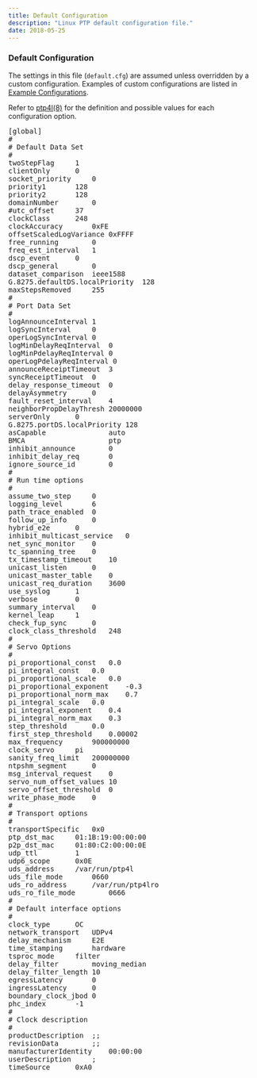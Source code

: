 ```yaml
---
title: Default Configuration
description: "Linux PTP default configuration file."
date: 2018-05-25
---
```


### Default Configuration

The settings in this file (`default.cfg`) are assumed unless overridden by a custom configuration. Examples of custom configurations are listed in [Example Configurations](/documentation/configs/).

Refer to [ptp4l(8)](/documentation/ptp4l/) for the definition and possible values for each configuration option.

<pre>
[global]
#
# Default Data Set
#
twoStepFlag		1
clientOnly		0
socket_priority		0
priority1		128
priority2		128
domainNumber		0
#utc_offset		37
clockClass		248
clockAccuracy		0xFE
offsetScaledLogVariance	0xFFFF
free_running		0
freq_est_interval	1
dscp_event		0
dscp_general		0
dataset_comparison	ieee1588
G.8275.defaultDS.localPriority	128
maxStepsRemoved		255
#
# Port Data Set
#
logAnnounceInterval	1
logSyncInterval		0
operLogSyncInterval	0
logMinDelayReqInterval	0
logMinPdelayReqInterval	0
operLogPdelayReqInterval 0
announceReceiptTimeout	3
syncReceiptTimeout	0
delay_response_timeout	0
delayAsymmetry		0
fault_reset_interval	4
neighborPropDelayThresh	20000000
serverOnly		0
G.8275.portDS.localPriority	128
asCapable               auto
BMCA                    ptp
inhibit_announce        0
inhibit_delay_req       0
ignore_source_id        0
#
# Run time options
#
assume_two_step		0
logging_level		6
path_trace_enabled	0
follow_up_info		0
hybrid_e2e		0
inhibit_multicast_service	0
net_sync_monitor	0
tc_spanning_tree	0
tx_timestamp_timeout	10
unicast_listen		0
unicast_master_table	0
unicast_req_duration	3600
use_syslog		1
verbose			0
summary_interval	0
kernel_leap		1
check_fup_sync		0
clock_class_threshold	248
#
# Servo Options
#
pi_proportional_const	0.0
pi_integral_const	0.0
pi_proportional_scale	0.0
pi_proportional_exponent	-0.3
pi_proportional_norm_max	0.7
pi_integral_scale	0.0
pi_integral_exponent	0.4
pi_integral_norm_max	0.3
step_threshold		0.0
first_step_threshold	0.00002
max_frequency		900000000
clock_servo		pi
sanity_freq_limit	200000000
ntpshm_segment		0
msg_interval_request	0
servo_num_offset_values 10
servo_offset_threshold  0
write_phase_mode	0
#
# Transport options
#
transportSpecific	0x0
ptp_dst_mac		01:1B:19:00:00:00
p2p_dst_mac		01:80:C2:00:00:0E
udp_ttl			1
udp6_scope		0x0E
uds_address		/var/run/ptp4l
uds_file_mode		0660
uds_ro_address		/var/run/ptp4lro
uds_ro_file_mode		0666
#
# Default interface options
#
clock_type		OC
network_transport	UDPv4
delay_mechanism		E2E
time_stamping		hardware
tsproc_mode		filter
delay_filter		moving_median
delay_filter_length	10
egressLatency		0
ingressLatency		0
boundary_clock_jbod	0
phc_index		-1
#
# Clock description
#
productDescription	;;
revisionData		;;
manufacturerIdentity	00:00:00
userDescription		;
timeSource		0xA0
</pre>